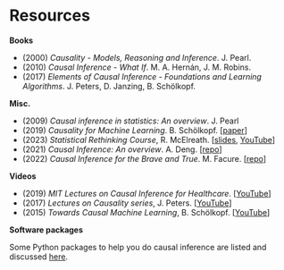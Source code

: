 # Resources

**Books**

- (2000) *Causality - Models, Reasoning and Inference*. J. Pearl.
- (2010) *Causal Inference - What If*. M. A. Hernán, J. M. Robins.
- (2017) *Elements of Causal Inference - Foundations and Learning Algorithms*. J. Peters, D. Janzing, B. Schölkopf.

**Misc.**

- (2009) *Causal inference in statistics: An overview*. J. Pearl
- (2019) *Causality for Machine Learning*. B. Schölkopf. [[paper](https://arxiv.org/pdf/1911.10500)]
- (2023) *Statistical Rethinking Course*, R. McElreath. [[slides](https://github.com/rmcelreath/stat_rethinking_2024), [YouTube](https://www.youtube.com/watch?v=FdnMWdICdRs&list=PLDcUM9US4XdPz-KxHM4XHt7uUVGWWVSus)]
- (2021) *Causal Inference: An overview*. A. Deng. [[repo](https://alexdeng.github.io/causal/)]
- (2022) *Causal Inference for the Brave and True*. M. Facure. [[repo](https://matheusfacure.github.io/python-causality-handbook/landing-page.html)]

**Videos**

- (2019) *MIT Lectures on Causal Inference for Healthcare*. [[YouTube](https://www.youtube.com/watch?v=gRkUhg9Wb-I)]
- (2017) *Lectures on Causality series*, J. Peters. [[YouTube](https://www.youtube.com/watch?v=zvrcyqcN9Wo)]
- (2015) *Towards Causal Machine Learning*, B. Schölkopf. [[YouTube](https://www.youtube.com/watch?v=ooeRlw3U2zU)]

**Software packages**

Some Python packages to help you do causal inference are listed and discussed [here](software_packages.md).